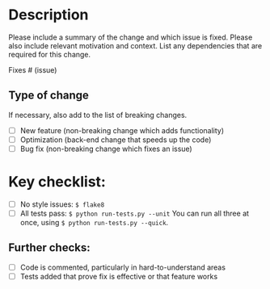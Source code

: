 # Description

Please include a summary of the change and which issue is fixed. Please also include relevant motivation and context. List any dependencies that are required for this change.

Fixes # (issue)

## Type of change

If necessary, also add to the list of breaking changes.

- [ ] New feature (non-breaking change which adds functionality)
- [ ] Optimization (back-end change that speeds up the code)
- [ ] Bug fix (non-breaking change which fixes an issue)

# Key checklist:

- [ ] No style issues: `$ flake8`
- [ ] All tests pass: `$ python run-tests.py --unit`
You can run all three at once, using `$ python run-tests.py --quick`.

## Further checks:

- [ ] Code is commented, particularly in hard-to-understand areas
- [ ] Tests added that prove fix is effective or that feature works
